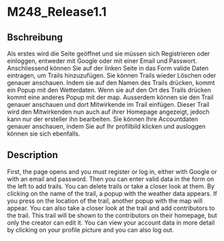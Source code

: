 # M248_Release1.1

## Bschreibung

Als erstes wird die Seite geöffnet und sie müssen sich Registrieren oder einloggen, entweder mit Google oder mit einer Email und Passwort. Anschliessend können Sie auf der linken Seite in das Form valide Daten eintragen, um Trails hinzuzufügen. Sie können Trails wieder Löschen oder genauer anschauen. Indem sie auf den Namen des Trails drücken, kommt ein Popup mit den Wetterdaten. Wenn sie auf den Ort des Trails drücken kommt eine anderes Popup mit der map. Ausserdem können sie den Trail genauer anschauen und dort Mitwirkende im Trail einfügen. Dieser Trail wird den Mitwirkenden nun auch auf ihrer Homepage angezeigt, jedoch kann nur der ersteller ihn bearbeiten.
Sie können Ihre Accountdaten genauer anschauen, indem Sie auf Ihr profilbild klicken und ausloggen können sie sich ebenfalls.

## Description

First, the page opens and you must register or log in, either with Google or with an email and password. Then you can enter valid data in the form on the left to add trails. You can delete trails or take a closer look at them. By clicking on the name of the trail, a popup with the weather data appears. If you press on the location of the trail, another popup with the map will appear. You can also take a closer look at the trail and add contributors to the trail. This trail will be shown to the contributors on their homepage, but only the creator can edit it.
You can view your account data in more detail by clicking on your profile picture and you can also log out.
